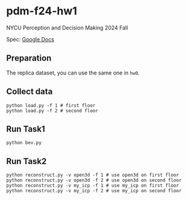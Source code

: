 # pdm-f24-hw1

NYCU Perception and Decision Making 2024 Fall

Spec: [Google Docs](https://docs.google.com/document/d/1QSbSWJ7s78h9QRS4EC3gsECFF8JDg0IT/edit?usp=sharing&ouid=101044242612677438105&rtpof=true&sd=true)

## Preparation
The replica dataset, you can use the same one in `hw0`.

## Collect data
```
python load.py -f 1 # first floor
python load.py -f 2 # second floor
```
## Run Task1
```
python bev.py
```
## Run Task2
```
python reconstruct.py -v open3d -f 1 # use open3d on first floor
python reconstruct.py -v open3d -f 2 # use open3d on second floor
python reconstruct.py -v my_icp -f 1 # use my_icp on first floor
python reconstruct.py -v my_icp -f 2 # use my_icp on second floor
```